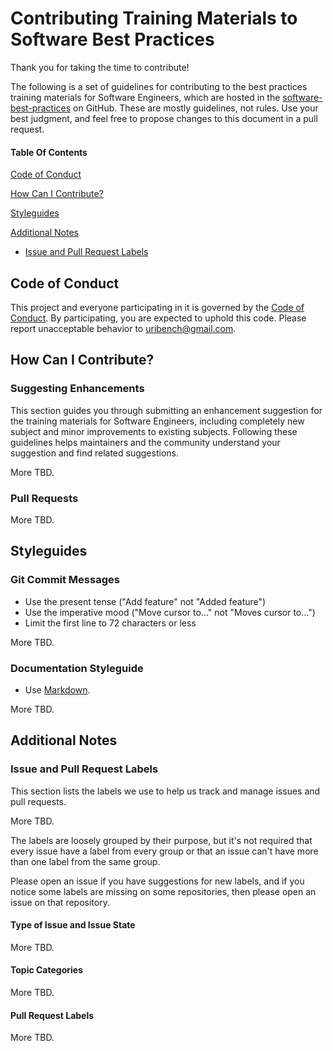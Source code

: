 # Contributing Training Materials to Software Best Practices

Thank you for taking the time to contribute!

The following is a set of guidelines for contributing to the best practices training materials for Software Engineers, which are hosted in the [software-best-practices](https://github.com/uribench/software-best-practices) on GitHub. These are mostly guidelines, not rules. Use your best judgment, and feel free to propose changes to this document in a pull request.

#### Table Of Contents

[Code of Conduct](#code-of-conduct)

[How Can I Contribute?](#how-can-i-contribute)

[Styleguides](#styleguides)

[Additional Notes](#additional-notes)
  * [Issue and Pull Request Labels](#issue-and-pull-request-labels)

## Code of Conduct

This project and everyone participating in it is governed by the [Code of Conduct](CODE_OF_CONDUCT.md). By participating, you are expected to uphold this code. Please report unacceptable behavior to [uribench@gmail.com](mailto:uribench@gmail.com).

## How Can I Contribute?

### Suggesting Enhancements

This section guides you through submitting an enhancement suggestion for the training materials for Software Engineers, including completely new subject and minor improvements to existing subjects. Following these guidelines helps maintainers and the community understand your suggestion and find related suggestions.

More TBD.

### Pull Requests

More TBD.

## Styleguides

### Git Commit Messages

* Use the present tense ("Add feature" not "Added feature")
* Use the imperative mood ("Move cursor to..." not "Moves cursor to...")
* Limit the first line to 72 characters or less

More TBD.

### Documentation Styleguide

* Use [Markdown](https://daringfireball.net/projects/markdown).

More TBD.

## Additional Notes

### Issue and Pull Request Labels

This section lists the labels we use to help us track and manage issues and pull requests.

More TBD.

The labels are loosely grouped by their purpose, but it's not required that every issue have a label from every group or that an issue can't have more than one label from the same group.

Please open an issue if you have suggestions for new labels, and if you notice some labels are missing on some repositories, then please open an issue on that repository.

#### Type of Issue and Issue State

More TBD.

#### Topic Categories

More TBD.

#### Pull Request Labels

More TBD.

